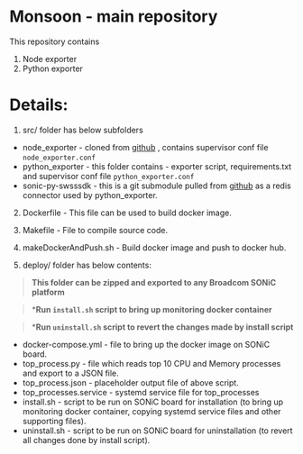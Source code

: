 # Monsoon - main repository

This repository contains 
1. Node exporter 
2. Python exporter

# Details:

1. src/ folder has below subfolders
- node_exporter - cloned from [github](https://github.com/prometheus/node_exporter) , contains supervisor conf file `node_exporter.conf`
- python_exporter - this folder contains - exporter script, requirements.txt and supervisor conf file `python_exporter.conf`
- sonic-py-swsssdk - this is a git submodule pulled from [github](https://github.com/Azure/sonic-py-swsssdk) as a redis connector used by python_exporter.

2. Dockerfile - This file can be used to build docker image.

3. Makefile -  File to compile source code.

4. makeDockerAndPush.sh -  Build docker image and push to docker hub.

5. deploy/ folder has below contents:
> **This folder can be zipped and exported to any Broadcom SONiC platform**  

> ***Run `install.sh` script to bring up monitoring docker container**

> ***Run `uninstall.sh` script to revert the changes made by install script**
- docker-compose.yml - file to bring up the docker image on SONiC board.
- top_process.py - file which reads top 10 CPU and Memory processes and export to a JSON file.
- top_process.json - placeholder output file of above script.
- top_processes.service - systemd service file for top_processes
- install.sh  - script to be run on SONiC board for installation (to bring up monitoring docker container, copying systemd service files and other supporting files).
- uninstall.sh  - script to be run on SONiC board for uninstallation (to revert all changes done by install script).

